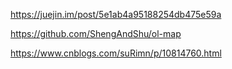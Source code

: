 
https://juejin.im/post/5e1ab4a95188254db475e59a

https://github.com/ShengAndShu/ol-map

https://www.cnblogs.com/suRimn/p/10814760.html

